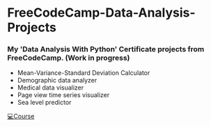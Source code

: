 # FreeCodeCamp-Data-Analysis-Projects
### My 'Data Analysis With Python' Certificate projects from FreeCodeCamp. (Work in progress)


- Mean-Variance-Standard Deviation Calculator
- Demographic data analyzer
- Medical data visualizer
- Page view time series visualizer
- Sea level predictor


[💻Course](https://www.freecodecamp.org/learn/data-analysis-with-python/)
